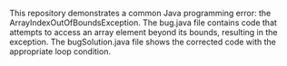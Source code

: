 This repository demonstrates a common Java programming error: the ArrayIndexOutOfBoundsException. The bug.java file contains code that attempts to access an array element beyond its bounds, resulting in the exception.  The bugSolution.java file shows the corrected code with the appropriate loop condition.